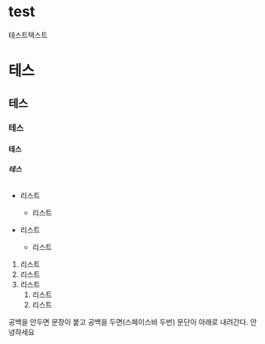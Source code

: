 # test
테스트텍스트

# 테스
## 테스
### 테스
#### 테스
##### 테스
###### 

* 리스트
  * 리스트
  
 * 리스트
   * 리스트

1. 리스트
1. 리스트
1. 리스트
   1. 리스트 
   1. 리스트 


공백을 안두면 문장이 붙고
공백을 두면(스페이스바 두번) 문단이 아래로 내려간다.  안녕하세요
